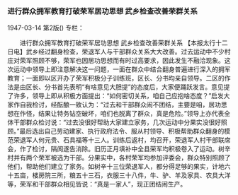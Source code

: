### 进行群众拥军教育打破荣军居功思想  武乡检查改善荣群关系

1947-03-14
第2版()
专栏：

　　进行群众拥军教育打破荣军居功思想
    武乡检查改善荣群关系
    【本报太行十二日电】武乡经过翻身检查，荣退军人与干部群众关系大大改善。过去运动中不少村庄对荣军照顾不够，荣军也因居功思想而有时过高要求，因此发生不融洽现象。这次运动中领导上即注意解决这一问题，一面在群众中结合翻身普遍进行深入的拥军教育；一面即以区开办了荣军积极分子训练班，区长、分书均亲自领导。二区的作法是由区长、分书首先表明“有啥意见大胆提”的态度后，大家便踊跃发言。意见提了许多，领导上即从积极方面提出：“如何密切关系，咱自己应抱啥态度？”启发大家作自我检讨，经酝酿一致认为：“过去和干部群众闹不团结，主要是咱，居功思想在作怪，结果让特务钻空破坏，咱们也脱离了群众，真是危险。”领导上亦代表全体干部群众检讨说：“过去没很好帮助大家建立家务，几次运动中分果实没很好照顾。”最后选出自己劳动建家、执行政府法令、服从村领导、积极帮助群众翻身的模范荣退军人何元贵、石具福等十三人。训练后返村，均召开，荣退军人村干部联席会，作了检讨，隔阂遂告消除。旧历正月填补中全县荣军均积极卷入了运动。树辛村并有两个荣军被选为干部。分果实中，各村荣军均参加评委会，群众特别照顾了他们，帮助他们建立了家务。如树辛十三位荣退军人，都分得足够的果实，计地六十五亩，楼房院三所，粮五十三石，衣服三十八件，牛、驴、羊及家具、农具大洋等，荣军和干部群众相见皆说：“真是一家人”，现正团结闹生产。
